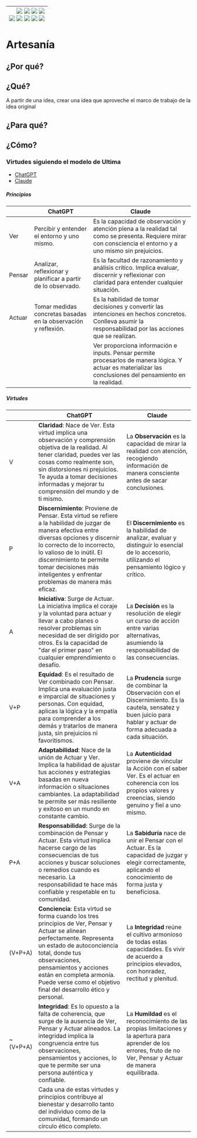 <div align=right>

|[![](https://img.shields.io/badge/-Inicio-FFF?style=flat&logo=Emlakjet&logoColor=black)](/README.md) [![](https://img.shields.io/badge/-Introducción-FFF?style=flat&logo=abbrobotstudio&logoColor=black)](/documentos/intro.md) [![](https://img.shields.io/badge/-Modelos_de_lenguaje-FFF?style=flat&logo=LiveChat&logoColor=black)](/documentos/LLMs.md) [![](https://img.shields.io/badge/-Panorámica-FFF?style=flat&logo=openstreetmap&logoColor=black)](/documentos/panoramica.md)<br>  [![](https://img.shields.io/badge/-Prompts-FFF?style=flat&logo=Proton&logoColor=black)](/documentos/prompts/README.md) [![](https://img.shields.io/badge/-Ing,_de_prompts-FFF?style=flat&logo=googleearthengine&logoColor=black)](/documentos/ingenieriaDePrompts/README.md) [![](https://img.shields.io/badge/-Patrones-FFF?style=flat&logo=textpattern&logoColor=black)](/documentos/ingenieriaDePrompts/patrones/README.md) [![](https://img.shields.io/badge/8vP-FFF?style=flat&logo=v8&logoColor=black)](/documentos/prompts/mejoresPracticas/8virtudesDelPrompting.md) [![](https://img.shields.io/badge/-Casos_de_uso-FFF?style=flat&logo=gitbook&logoColor=black)](/documentos/casosDeUso/README.md)|
|-:|

</div>

# Artesanía

## ¿Por qué?

## ¿Qué?

A partir de una idea, crear una idea que aproveche el marco de trabajo de la idea original

## ¿Para qué?

## ¿Cómo?

### Virtudes siguiendo el modelo de Ultima

- [ChatGPT](https://chat.openai.com/share/4dcbafd3-14bd-4949-b1d6-dc640061a265)
- [Claude](https://claude.ai/chat/7d97c710-c2cf-4a2a-b37a-420813ab276d)

##### Principios

||ChatGPT|Claude|
|-|-|-|
Ver|Percibir y entender el entorno y uno mismo.|Es la capacidad de observación y atención plena a la realidad tal como se presenta. Requiere mirar con consciencia el entorno y a uno mismo sin prejuicios.
Pensar|Analizar, reflexionar y planificar a partir de lo observado.|Es la facultad de razonamiento y análisis crítico. Implica evaluar, discernir y reflexionar con claridad para entender cualquier situación.
Actuar|Tomar medidas concretas basadas en la observación y reflexión.|Es la habilidad de tomar decisiones y convertir las intenciones en hechos concretos. Conlleva asumir la responsabilidad por las acciones que se realizan.
|||Ver proporciona información e inputs. Pensar permite procesarlos de manera lógica. Y actuar es materializar las conclusiones del pensamiento en la realidad.

##### Virtudes

||ChatGPT|Claude|
|-|-|-|
V|**Claridad**: Nace de Ver. Esta virtud implica una observación y comprensión objetiva de la realidad. Al tener claridad, puedes ver las cosas como realmente son, sin distorsiones ni prejuicios. Te ayuda a tomar decisiones informadas y mejorar tu comprensión del mundo y de ti mismo.|La **Observación** es la capacidad de mirar la realidad con atención, recogiendo información de manera consciente antes de sacar conclusiones.
P|**Discernimiento**: Proviene de Pensar. Esta virtud se refiere a la habilidad de juzgar de manera efectiva entre diversas opciones y discernir lo correcto de lo incorrecto, lo valioso de lo inútil. El discernimiento te permite tomar decisiones más inteligentes y enfrentar problemas de manera más eficaz.|El **Discernimiento** es la habilidad de analizar, evaluar y distinguir lo esencial de lo accesorio, utilizando el pensamiento lógico y crítico.
A|**Iniciativa**: Surge de Actuar. La iniciativa implica el coraje y la voluntad para actuar y llevar a cabo planes o resolver problemas sin necesidad de ser dirigido por otros. Es la capacidad de "dar el primer paso" en cualquier emprendimiento o desafío.|La **Decisión** es la resolución de elegir un curso de acción entre varias alternativas, asumiendo la responsabilidad de las consecuencias.
V+P|**Equidad**: Es el resultado de Ver combinado con Pensar. Implica una evaluación justa e imparcial de situaciones y personas. Con equidad, aplicas la lógica y la empatía para comprender a los demás y tratarlos de manera justa, sin prejuicios ni favoritismos.|La **Prudencia** surge de combinar la Observación con el Discernimiento. Es la cautela, sensatez y buen juicio para hablar y actuar de forma adecuada a cada situación.
V+A|**Adaptabilidad**: Nace de la unión de Actuar y Ver. Implica la habilidad de ajustar tus acciones y estrategias basadas en nueva información o situaciones cambiantes. La adaptabilidad te permite ser más resiliente y exitoso en un mundo en constante cambio.|La **Autenticidad** proviene de vincular la Acción con el saber Ver. Es el actuar en coherencia con los propios valores y creencias, siendo genuino y fiel a uno mismo.
P+A|**Responsabilidad**: Surge de la combinación de Pensar y Actuar. Esta virtud implica hacerse cargo de las consecuencias de tus acciones y buscar soluciones o remedios cuando es necesario. La responsabilidad te hace más confiable y respetable en tu comunidad.|La **Sabiduría** nace de unir el Pensar con el Actuar. Es la capacidad de juzgar y elegir correctamente, aplicando el conocimiento de forma justa y beneficiosa.
(V+P+A)|**Conciencia**: Esta virtud se forma cuando los tres principios de Ver, Pensar y Actuar se alinean perfectamente. Representa un estado de autoconciencia total, donde tus observaciones, pensamientos y acciones están en completa armonía. Puede verse como el objetivo final del desarrollo ético y personal.|La **Integridad** reúne el cultivo armonioso de todas estas capacidades. Es vivir de acuerdo a principios elevados, con honradez, rectitud y plenitud.
~(V+P+A)|**Integridad**: Es lo opuesto a la falta de coherencia, que surge de la ausencia de Ver, Pensar y Actuar alineados. La integridad implica la congruencia entre tus observaciones, pensamientos y acciones, lo que te permite ser una persona auténtica y confiable.|La **Humildad** es el reconocimiento de las propias limitaciones y la apertura para aprender de los errores, fruto de no Ver, Pensar y Actuar de manera equilibrada.
||Cada una de estas virtudes y principios contribuye al bienestar y desarrollo tanto del individuo como de la comunidad, formando un círculo ético completo.||
